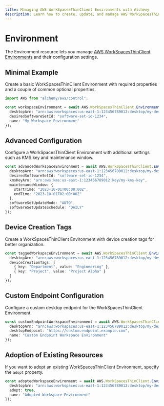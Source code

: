 ```yaml
---
title: Managing AWS WorkSpacesThinClient Environments with Alchemy
description: Learn how to create, update, and manage AWS WorkSpacesThinClient Environments using Alchemy Cloud Control.
---
```


# Environment

The Environment resource lets you manage [AWS WorkSpacesThinClient Environments](https://docs.aws.amazon.com/workspacesthinclient/latest/userguide/) and their configuration settings.

## Minimal Example

Create a basic WorkSpacesThinClient Environment with required properties and a couple of common optional properties.

```ts
import AWS from "alchemy/aws/control";

const workspaceEnvironment = await AWS.WorkSpacesThinClient.Environment("myWorkspaceEnv", {
  desktopArn: "arn:aws:workspaces:us-east-1:123456789012:desktop/my-desktop",
  desiredSoftwareSetId: "software-set-id-1234",
  name: "My Workspace Environment"
});
```

## Advanced Configuration

Configure a WorkSpacesThinClient Environment with additional settings such as KMS key and maintenance window.

```ts
const advancedWorkspaceEnvironment = await AWS.WorkSpacesThinClient.Environment("advancedWorkspaceEnv", {
  desktopArn: "arn:aws:workspaces:us-east-1:123456789012:desktop/my-desktop",
  desiredSoftwareSetId: "software-set-id-1234",
  kmsKeyArn: "arn:aws:kms:us-east-1:123456789012:key/my-kms-key",
  maintenanceWindow: {
    startTime: "2023-10-01T00:00:00Z",
    endTime: "2023-10-01T02:00:00Z"
  },
  softwareSetUpdateMode: "AUTO",
  softwareSetUpdateSchedule: "DAILY"
});
```

## Device Creation Tags

Create a WorkSpacesThinClient Environment with device creation tags for better organization.

```ts
const taggedWorkspaceEnvironment = await AWS.WorkSpacesThinClient.Environment("taggedWorkspaceEnv", {
  desktopArn: "arn:aws:workspaces:us-east-1:123456789012:desktop/my-desktop",
  deviceCreationTags: [
    { key: "Department", value: "Engineering" },
    { key: "Project", value: "Project Alpha" }
  ]
});
```

## Custom Endpoint Configuration

Configure a custom desktop endpoint for the WorkSpacesThinClient Environment.

```ts
const customEndpointWorkspaceEnvironment = await AWS.WorkSpacesThinClient.Environment("customEndpointWorkspaceEnv", {
  desktopArn: "arn:aws:workspaces:us-east-1:123456789012:desktop/my-desktop",
  desktopEndpoint: "https://custom.endpoint.example.com",
  name: "Custom Endpoint Workspace Environment"
});
``` 

## Adoption of Existing Resources

If you want to adopt an existing WorkSpacesThinClient Environment, specify the `adopt` property.

```ts
const adoptedWorkspaceEnvironment = await AWS.WorkSpacesThinClient.Environment("adoptedWorkspaceEnv", {
  desktopArn: "arn:aws:workspaces:us-east-1:123456789012:desktop/my-desktop",
  adopt: true,
  name: "Adopted Workspace Environment"
});
```